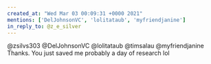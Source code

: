 ```yaml
---
created_at: "Wed Mar 03 00:09:31 +0000 2021"
mentions: ['DelJohnsonVC', 'lolitataub', 'myfriendjanine']
in_reply_to: @z_e_silver
---
```


@zsilvs303 @DelJohnsonVC @lolitataub @timsalau @myfriendjanine Thanks. You just saved me probably a day of research lol